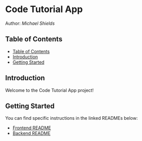 <h1>Code Tutorial App</h1>
Author: <cite>Michael Shields</cite>

## Table of Contents

- [Table of Contents](#table-of-contents)
- [Introduction](#introduction)
- [Getting Started](#getting-started)

## Introduction

Welcome to the Code Tutorial App project!

## Getting Started

You can find specific instructions in the linked READMEs below:

- [Frontend README](docs/README.frontend.md)
- [Backend README](docs/README.backend.md)
